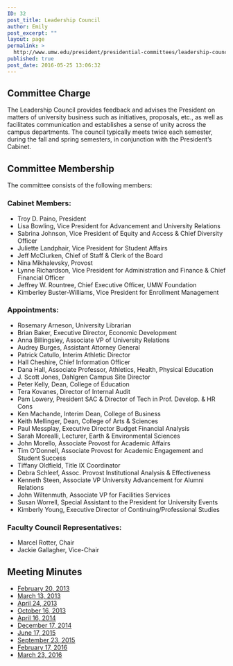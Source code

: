 ```yaml
---
ID: 32
post_title: Leadership Council
author: Emily
post_excerpt: ""
layout: page
permalink: >
  http://www.umw.edu/president/presidential-committees/leadership-council/
published: true
post_date: 2016-05-25 13:06:32
---
```

<h2>Committee Charge</h2>
The Leadership Council provides feedback and advises the President on matters of university business such as initiatives, proposals, etc., as well as facilitates communication and establishes a sense of unity across the campus departments. The council typically meets twice each semester, during the fall and spring semesters, in conjunction with the President’s Cabinet.
<h2>Committee Membership</h2>
The committee consists of the following members:
<h3>Cabinet Members:</h3>
<ul>
 	<li>Troy D. Paino, President</li>
 	<li>Lisa Bowling, Vice President for Advancement and University Relations</li>
 	<li>Sabrina Johnson, Vice President of Equity and Access &amp; Chief Diversity Officer</li>
 	<li>Juliette Landphair, Vice President for Student Affairs</li>
 	<li>Jeff McClurken, Chief of Staff &amp; Clerk of the Board</li>
 	<li>Nina Mikhalevsky, Provost</li>
 	<li>Lynne Richardson, Vice President for Administration and Finance &amp; Chief Financial Officer</li>
 	<li>Jeffrey W. Rountree, Chief Executive Officer, UMW Foundation</li>
 	<li>Kimberley Buster-Williams, Vice President for Enrollment Management</li>
</ul>
<h3>Appointments:</h3>
<ul>
 	<li>Rosemary Arneson, University Librarian</li>
 	<li>Brian Baker, Executive Director, Economic Development</li>
 	<li>Anna Billingsley, Associate VP of University Relations</li>
 	<li>Audrey Burges, Assistant Attorney General</li>
 	<li>Patrick Catullo, Interim Athletic Director</li>
 	<li>Hall Cheshire, Chief Information Officer</li>
 	<li>Dana Hall, Associate Professor, Athletics, Health, Physical Education</li>
 	<li>J. Scott Jones, Dahlgren Campus Site Director</li>
 	<li>Peter Kelly, Dean, College of Education</li>
 	<li>Tera Kovanes, Director of Internal Audit</li>
 	<li>Pam Lowery, President SAC &amp; Director of Tech in Prof. Develop. &amp; HR Cons</li>
 	<li>Ken Machande, Interim Dean, College of Business</li>
 	<li>Keith Mellinger, Dean, College of Arts &amp; Sciences</li>
 	<li>Paul Messplay, Executive Director Budget Financial Analysis</li>
 	<li>Sarah Morealli, Lecturer, Earth &amp; Environmental Sciences</li>
 	<li>John Morello, Associate Provost for Academic Affairs</li>
 	<li>Tim O’Donnell, Associate Provost for Academic Engagement and Student Success</li>
 	<li>Tiffany Oldfield, Title IX Coordinator</li>
 	<li>Debra Schleef, Assoc. Provost Institutional Analysis &amp; Effectiveness</li>
 	<li>Kenneth Steen, Associate VP University Advancement for Alumni Relations</li>
 	<li>John Wiltenmuth, Associate VP for Facilities Services</li>
 	<li>Susan Worrell, Special Assistant to the President for University Events</li>
 	<li>Kimberly Young, Executive Director of Continuing/Professional Studies</li>
</ul>
<h3>Faculty Council Representatives:</h3>
<ul>
 	<li>Marcel Rotter, Chair</li>
 	<li>Jackie Gallagher, Vice-Chair</li>
</ul>
<h2>Meeting Minutes</h2>
<ul>
 	<li><a href="/president/wp-content/uploads/sites/37/2013/05/Leadership-Council-Minutes-February-20-2013.pdf" target="_blank" rel="noopener">February 20, 2013</a></li>
 	<li><a href="/president/wp-content/uploads/sites/37/2013/05/Leadership-Council-Meeting-Minutes-March-13-2013.pdf" target="_blank" rel="noopener">March 13, 2013</a></li>
 	<li><a href="/president/wp-content/uploads/sites/37/2013/05/Leadership-Council-Meeting-Minutes-April-24-2013.pdf" target="_blank" rel="noopener">April 24, 2013</a></li>
 	<li><a href="/president/wp-content/uploads/sites/37/2013/10/Leadership-Council-Meeting-Minutes-October-16-2013.pdf" target="_blank" rel="noopener">October 16, 2013</a></li>
 	<li><a href="/president/wp-content/uploads/sites/37/2014/04/Leadership-Council-Meeting-Minutes-April-16-2014.pdf" target="_blank" rel="noopener">April 16, 2014</a></li>
 	<li><a href="/president/wp-content/uploads/sites/37/2012/04/Leadership-Council-Meeting-Minutes-June-17-2015.pdf">December 17, 2014</a></li>
 	<li><a href="/president/wp-content/uploads/sites/37/2012/04/Leadership-Council-Meeting-Minutes-June-17-2015.pdf">June 17, 2015</a></li>
 	<li><a href="/president/wp-content/uploads/sites/37/2012/04/Presidents-Leadership-Council-Meeting-Minutes-February-17-2016.pdf">September 23, 2015</a></li>
 	<li><a href="/president/wp-content/uploads/sites/37/2012/04/Presidents-Leadership-Council-Meeting-Minutes-February-17-2016.pdf">February 17, 2016</a></li>
 	<li><a href="/president/wp-content/uploads/sites/37/2012/04/Presidents-Leadership-Council-Meeting-Minutes-March-23-2016.pdf">March 23, 2016</a></li>
</ul>